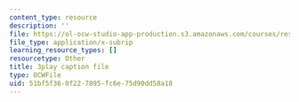```yaml
---
content_type: resource
description: ''
file: https://ol-ocw-studio-app-production.s3.amazonaws.com/courses/res-18-009-learn-differential-equations-up-close-with-gilbert-strang-and-cleve-moler-fall-2015/51bf5f360f227895fc6e75d90dd58a18_DzqE7tj7eIM.srt
file_type: application/x-subrip
learning_resource_types: []
resourcetype: Other
title: 3play caption file
type: OCWFile
uid: 51bf5f36-0f22-7895-fc6e-75d90dd58a18
---
```

